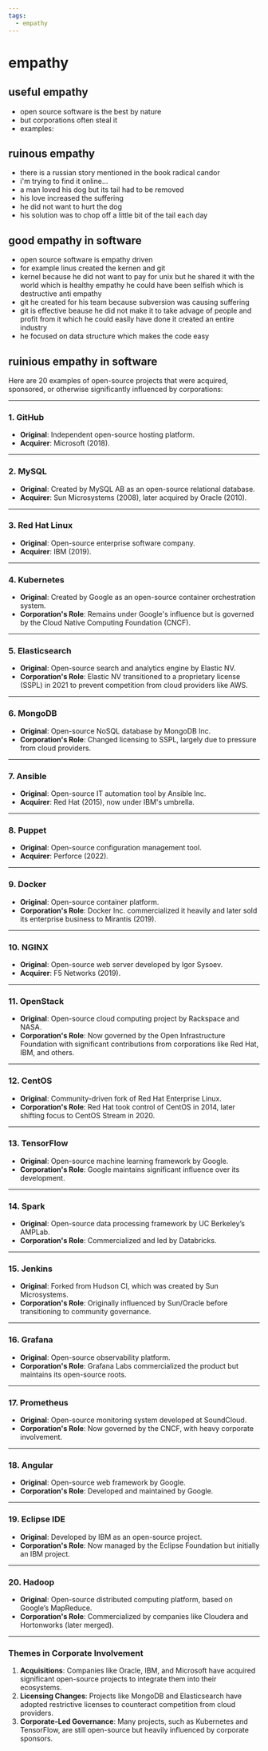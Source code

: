 ```yaml
---
tags:
  - empathy 
---
```

# empathy

## useful empathy

- open source software is the best by nature
- but corporations often steal it
- examples:

## ruinous empathy

- there is a russian story mentioned in the book radical candor
- i'm trying to find it online...
- a man loved his dog but its tail had to be removed
- his love increased the suffering
- he did not want to hurt the dog
- his solution was to chop off a little bit of the tail each day

## good empathy in software

- open source software is empathy driven
- for example linus created the kernen and git
- kernel because he did not want to pay for unix but he shared it with the world which is healthy empathy he could have been selfish which is destructive anti empathy
- git he created for his team because subversion was causing suffering
- git is effective beause he did not make it to take advage of people and profit from it which he could easily have done it created an entire industry
- he focused on data structure which makes the code easy

## ruinious empathy in software

Here are 20 examples of open-source projects that were acquired, sponsored, or otherwise significantly influenced by corporations:

---

### **1. GitHub**  

- **Original**: Independent open-source hosting platform.  
- **Acquirer**: Microsoft (2018).

---

### **2. MySQL**  

- **Original**: Created by MySQL AB as an open-source relational database.  
- **Acquirer**: Sun Microsystems (2008), later acquired by Oracle (2010).

---

### **3. Red Hat Linux**  

- **Original**: Open-source enterprise software company.  
- **Acquirer**: IBM (2019).

---

### **4. Kubernetes**  

- **Original**: Created by Google as an open-source container orchestration system.  
- **Corporation's Role**: Remains under Google's influence but is governed by the Cloud Native Computing Foundation (CNCF).

---

### **5. Elasticsearch**  

- **Original**: Open-source search and analytics engine by Elastic NV.  
- **Corporation's Role**: Elastic NV transitioned to a proprietary license (SSPL) in 2021 to prevent competition from cloud providers like AWS.

---

### **6. MongoDB**  

- **Original**: Open-source NoSQL database by MongoDB Inc.  
- **Corporation's Role**: Changed licensing to SSPL, largely due to pressure from cloud providers.

---

### **7. Ansible**  

- **Original**: Open-source IT automation tool by Ansible Inc.  
- **Acquirer**: Red Hat (2015), now under IBM's umbrella.

---

### **8. Puppet**  

- **Original**: Open-source configuration management tool.  
- **Acquirer**: Perforce (2022).

---

### **9. Docker**  

- **Original**: Open-source container platform.  
- **Corporation's Role**: Docker Inc. commercialized it heavily and later sold its enterprise business to Mirantis (2019).

---

### **10. NGINX**  

- **Original**: Open-source web server developed by Igor Sysoev.  
- **Acquirer**: F5 Networks (2019).

---

### **11. OpenStack**  

- **Original**: Open-source cloud computing project by Rackspace and NASA.  
- **Corporation's Role**: Now governed by the Open Infrastructure Foundation with significant contributions from corporations like Red Hat, IBM, and others.

---

### **12. CentOS**  

- **Original**: Community-driven fork of Red Hat Enterprise Linux.  
- **Corporation's Role**: Red Hat took control of CentOS in 2014, later shifting focus to CentOS Stream in 2020.

---

### **13. TensorFlow**  

- **Original**: Open-source machine learning framework by Google.  
- **Corporation's Role**: Google maintains significant influence over its development.

---

### **14. Spark**  

- **Original**: Open-source data processing framework by UC Berkeley’s AMPLab.  
- **Corporation's Role**: Commercialized and led by Databricks.

---

### **15. Jenkins**  

- **Original**: Forked from Hudson CI, which was created by Sun Microsystems.  
- **Corporation's Role**: Originally influenced by Sun/Oracle before transitioning to community governance.

---

### **16. Grafana**  

- **Original**: Open-source observability platform.  
- **Corporation's Role**: Grafana Labs commercialized the product but maintains its open-source roots.

---

### **17. Prometheus**  

- **Original**: Open-source monitoring system developed at SoundCloud.  
- **Corporation's Role**: Now governed by the CNCF, with heavy corporate involvement.

---

### **18. Angular**  

- **Original**: Open-source web framework by Google.  
- **Corporation's Role**: Developed and maintained by Google.

---

### **19. Eclipse IDE**  

- **Original**: Developed by IBM as an open-source project.  
- **Corporation's Role**: Now managed by the Eclipse Foundation but initially an IBM project.

---

### **20. Hadoop**  

- **Original**: Open-source distributed computing platform, based on Google’s MapReduce.  
- **Corporation's Role**: Commercialized by companies like Cloudera and Hortonworks (later merged).

---

### **Themes in Corporate Involvement**

1. **Acquisitions**: Companies like Oracle, IBM, and Microsoft have acquired significant open-source projects to integrate them into their ecosystems.  
2. **Licensing Changes**: Projects like MongoDB and Elasticsearch have adopted restrictive licenses to counteract competition from cloud providers.  
3. **Corporate-Led Governance**: Many projects, such as Kubernetes and TensorFlow, are still open-source but heavily influenced by corporate sponsors.  
